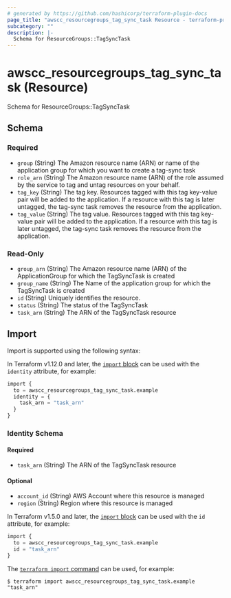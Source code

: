 ```yaml
---
# generated by https://github.com/hashicorp/terraform-plugin-docs
page_title: "awscc_resourcegroups_tag_sync_task Resource - terraform-provider-awscc"
subcategory: ""
description: |-
  Schema for ResourceGroups::TagSyncTask
---
```


# awscc_resourcegroups_tag_sync_task (Resource)

Schema for ResourceGroups::TagSyncTask



<!-- schema generated by tfplugindocs -->
## Schema

### Required

- `group` (String) The Amazon resource name (ARN) or name of the application group for which you want to create a tag-sync task
- `role_arn` (String) The Amazon resource name (ARN) of the role assumed by the service to tag and untag resources on your behalf.
- `tag_key` (String) The tag key. Resources tagged with this tag key-value pair will be added to the application. If a resource with this tag is later untagged, the tag-sync task removes the resource from the application.
- `tag_value` (String) The tag value. Resources tagged with this tag key-value pair will be added to the application. If a resource with this tag is later untagged, the tag-sync task removes the resource from the application.

### Read-Only

- `group_arn` (String) The Amazon resource name (ARN) of the ApplicationGroup for which the TagSyncTask is created
- `group_name` (String) The Name of the application group for which the TagSyncTask is created
- `id` (String) Uniquely identifies the resource.
- `status` (String) The status of the TagSyncTask
- `task_arn` (String) The ARN of the TagSyncTask resource

## Import

Import is supported using the following syntax:

In Terraform v1.12.0 and later, the [`import` block](https://developer.hashicorp.com/terraform/language/import) can be used with the `identity` attribute, for example:

```terraform
import {
  to = awscc_resourcegroups_tag_sync_task.example
  identity = {
    task_arn = "task_arn"
  }
}
```

<!-- schema generated by tfplugindocs -->
### Identity Schema

#### Required

- `task_arn` (String) The ARN of the TagSyncTask resource

#### Optional

- `account_id` (String) AWS Account where this resource is managed
- `region` (String) Region where this resource is managed

In Terraform v1.5.0 and later, the [`import` block](https://developer.hashicorp.com/terraform/language/import) can be used with the `id` attribute, for example:

```terraform
import {
  to = awscc_resourcegroups_tag_sync_task.example
  id = "task_arn"
}
```

The [`terraform import` command](https://developer.hashicorp.com/terraform/cli/commands/import) can be used, for example:

```shell
$ terraform import awscc_resourcegroups_tag_sync_task.example "task_arn"
```
